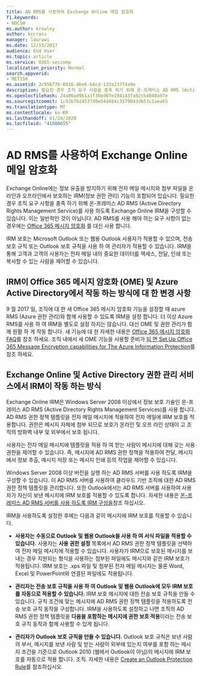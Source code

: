 ```yaml
---
title: AD RMS를 사용하여 Exchange Online 메일 암호화
f1.keywords:
- NOCSH
ms.author: krowley
author: kccross
manager: laurawi
ms.date: 12/13/2017
audience: End User
ms.topic: article
ms.service: O365-seccomp
localization_priority: Normal
search.appverid:
- MET150
ms.assetid: 2c956776-0016-4be6-b4cd-133a237f4a9e
description: 필요한 경우 조직 요구 사항을 충족 하기 위해 온-프레미스 AD RMS (Active Directory Rights Management Service)를 사용 하도록 Exchange Online IRM을 구성할 수 있습니다. 이는 일반적인 것이 아닙니다. AD RMS를 사용 해야 하는 요구 사항이 없는 경우에는 Office 메시지 암호화를 대신 사용 합니다.
ms.openlocfilehash: 24a86ad9b1a1f3bbd67e194143fa02cb4040a47e
ms.sourcegitcommit: 1c91b7b24537d0e54d484c3379043db53c1aea65
ms.translationtype: MT
ms.contentlocale: ko-KR
ms.lasthandoff: 01/29/2020
ms.locfileid: "41600655"
---
```

# <a name="exchange-online-mail-encryption-with-ad-rms"></a>AD RMS를 사용하여 Exchange Online 메일 암호화

Exchange Online에는 정보 유출을 방지하기 위해 전자 메일 메시지와 첨부 파일을 온라인과 오프라인에서 보호하는 IRM(정보 권한 관리) 기능이 포함되어 있습니다. 필요한 경우 조직 요구 사항을 충족 하기 위해 온-프레미스 AD RMS (Active Directory Rights Management Service)를 사용 하도록 Exchange Online IRM을 구성할 수 있습니다. 이는 일반적인 것이 아닙니다. AD RMS를 사용 해야 하는 요구 사항이 없는 경우에는 [Office 365 메시지 암호화](ome.md) 를 대신 사용 합니다. 

IRM 보호는 Microsoft Outlook 또는 웹용 Outlook 사용자가 적용할 수 있으며, 전송 보호 규칙 또는 Outlook 보호 규칙을 사용 하 여 관리자가 적용할 수 있습니다. IRM을 통해 고객과 고객의 사용자는 전자 메일 내의 중요한 데이터를 액세스, 전달, 인쇄 또는 복사할 수 있는 사람을 제어할 수 있습니다.
  
## <a name="changes-to-how-irm-works-with-office-365-message-encryption-ome-and-azure-active-directory"></a>IRM이 Office 365 메시지 암호화 (OME) 및 Azure Active Directory에서 작동 하는 방식에 대 한 변경 사항

9 월 2017 일, 조직에 대 한 새 Office 365 메시지 암호화 기능을 설정할 때 azure RMS (Azure 권한 관리)와 함께 사용할 수 있도록 IRM을 설정 합니다. 더 이상 Azure RMS를 사용 하 여 IRM을 별도로 설정 하지는 않습니다. 대신 OME 및 권한 관리가 함께 원활 하 게 작동 합니다. 새 기능에 대 한 자세한 내용은 [Office 365 메시지 암호화 FAQ](https://support.office.com/article/0432dce9-d9b6-4e73-8a13-4a932eb0081e)를 참조 하세요. 조직 내에서 새 OME 기능을 사용할 준비가 [되 면 Set Up Office 365 Message Encryption capabilities for The Azure Information Protection](https://support.office.com/article/7ff0c040-b25c-4378-9904-b1b50210d00e)를 참조 하세요.
  
## <a name="how-irm-works-with-exchange-online-and-active-directory-rights-management-services"></a>Exchange Online 및 Active Directory 권한 관리 서비스에서 IRM이 작동 하는 방식

Exchange Online IRM은 Windows Server 2008 이상에서 정보 보호 기술인 온-프레미스 AD RMS (Active Directory Rights Management Services)를 사용 합니다. AD RMS 권한 정책 템플릿을 전자 메일 메시지에 적용하여 전자 메일에 IRM 보호를 적용합니다. 권한은 메시지 자체에 첨부 되므로 보호가 온라인 및 오프 라인 상태이 고 조직의 방화벽 내부 및 외부에서 보호 됩니다.
  
사용자는 전자 메일 메시지에 템플릿을 적용 하 여 받는 사람이 메시지에 대해 갖는 사용 권한을 제어할 수 있습니다. 즉, 메시지에 AD RMS 권한 정책을 적용하여 전달, 메시지에서 정보 추출, 메시지 저장 또는 메시지 인쇄 등의 작업을 제어할 수 있습니다.
  
Windows Server 2008 이상 버전을 실행 하는 AD RMS 서버를 사용 하도록 IRM을 구성할 수 있습니다. 이 AD RMS 서버를 사용하여 클라우드 기반 조직에 대한 AD RMS 권한 정책 템플릿을 관리합니다. 또한 Outlook에서는 AD RMS 서버를 사용하여 사용자가 자신이 보낸 메시지에 IRM 보호를 적용할 수 있도록 합니다. 자세한 내용은 [온-프레미스 AD RMS 서버를 사용 하도록 IRM 구성을](configure-irm-to-use-an-on-premises-ad-rms-server.md)참조 하십시오. 
  
IRM을 사용하도록 설정한 후에는 다음과 같이 메시지에 IRM 보호를 적용할 수 있습니다.
  
- **사용자는 수동으로 Outlook 및 웹용 Outlook을 사용 하 여 서식 파일을 적용할 수 있습니다.** 사용자는 **사용 권한 설정** 목록에서 AD RMS 권한 정책 템플릿을 선택하여 전자 메일 메시지에 적용할 수 있습니다. 사용자가 IRM으로 보호된 메시지를 보내는 경우 지원되는 형식을 사용하는 첨부된 파일에도 메시지와 같은 IRM 보호가 적용됩니다. IRM 보호는 .xps 파일 및 첨부된 전자 메일 메시지는 물론 Word, Excel 및 PowerPoint와 연결된 파일에도 적용됩니다. 
    
- **관리자는 전송 보호 규칙을 사용 하 여 Outlook 및 웹용 Outlook에 모두 IRM 보호를 자동으로 적용할 수 있습니다.** IRM 보호 메시지에 대한 전송 보호 규칙을 만들 수 있습니다. 규칙 조건에 맞는 메시지에 AD RMS 권한 정책 템플릿을 적용하도록 전송 보호 규칙 동작을 구성합니다. IRM을 사용하도록 설정하고 나면 조직의 AD RMS 권한 정책 템플릿을 **다음을 포함하는 메시지에 권한 보호 적용**이라는 전송 보호 규칙 동작과 함께 사용할 수 있게 됩니다.
    
- **관리자가 Outlook 보호 규칙을 만들 수 있습니다.** Outlook 보호 규칙은 보낸 사람의 부서, 메시지를 보낸 사람 및 받는 사람이 외부에 있는지 여부를 포함 하는 메시지 조건을 기준으로 Outlook 2010 (웹에서 Outlook이 아님)의 메시지에 IRM 보호를 자동으로 적용 합니다. 조직. 자세한 내용은 [Create an Outlook Protection Rule](https://technet.microsoft.com/library/da64750d-faaf-44de-ad8c-888eba7fbdbf.aspx)를 참조하십시오.
    

